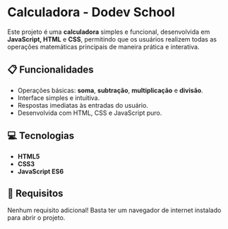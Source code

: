 # Calculadora - Dodev School

Este projeto é uma **calculadora** simples e funcional, desenvolvida em **JavaScript, HTML** e **CSS**, permitindo que os usuários realizem todas as operações matemáticas principais de maneira prática e interativa.

## 📋 Funcionalidades

- Operações básicas: **soma**, **subtração**, **multiplicação** e **divisão**.
- Interface simples e intuitiva.
- Respostas imediatas às entradas do usuário.
- Desenvolvida com HTML, CSS e JavaScript puro.

## 💻 Tecnologias

- **HTML5**
- **CSS3**
- **JavaScript ES6**

## 🔧 Requisitos

Nenhum requisito adicional! Basta ter um navegador de internet instalado para abrir o projeto.
